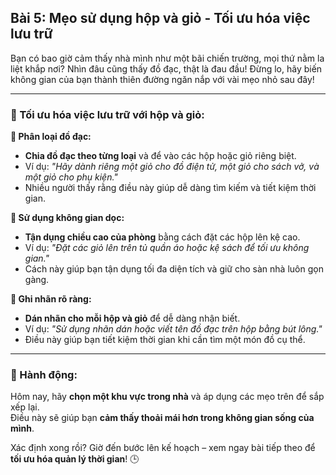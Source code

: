 ## Bài 5: Mẹo sử dụng hộp và giỏ - Tối ưu hóa việc lưu trữ

Bạn có bao giờ cảm thấy nhà mình như một bãi chiến trường, mọi thứ nằm la liệt khắp nơi? Nhìn đâu cũng thấy đồ đạc, thật là đau đầu! Đừng lo, hãy biến không gian của bạn thành thiên đường ngăn nắp với vài mẹo nhỏ sau đây!

---

### 📌 Tối ưu hóa việc lưu trữ với hộp và giỏ:

**🔹 Phân loại đồ đạc:**
- **Chia đồ đạc theo từng loại** và để vào các hộp hoặc giỏ riêng biệt.  
- Ví dụ: *"Hãy dành riêng một giỏ cho đồ điện tử, một giỏ cho sách vở, và một giỏ cho phụ kiện."*  
- Nhiều người thấy rằng điều này giúp dễ dàng tìm kiếm và tiết kiệm thời gian.

**🔹 Sử dụng không gian dọc:**
- **Tận dụng chiều cao của phòng** bằng cách đặt các hộp lên kệ cao.  
- Ví dụ: *"Đặt các giỏ lên trên tủ quần áo hoặc kệ sách để tối ưu không gian."*  
- Cách này giúp bạn tận dụng tối đa diện tích và giữ cho sàn nhà luôn gọn gàng.

**🔹 Ghi nhãn rõ ràng:**
- **Dán nhãn cho mỗi hộp và giỏ** để dễ dàng nhận biết.  
- Ví dụ: *"Sử dụng nhãn dán hoặc viết tên đồ đạc trên hộp bằng bút lông."*  
- Điều này giúp bạn tiết kiệm thời gian khi cần tìm một món đồ cụ thể.

---

### 🚀 Hành động:

Hôm nay, hãy **chọn một khu vực trong nhà** và áp dụng các mẹo trên để sắp xếp lại.  
Điều này sẽ giúp bạn **cảm thấy thoải mái hơn trong không gian sống của mình**.  

Xác định xong rồi? Giờ đến bước lên kế hoạch – xem ngay bài tiếp theo để **tối ưu hóa quản lý thời gian**! 🕒